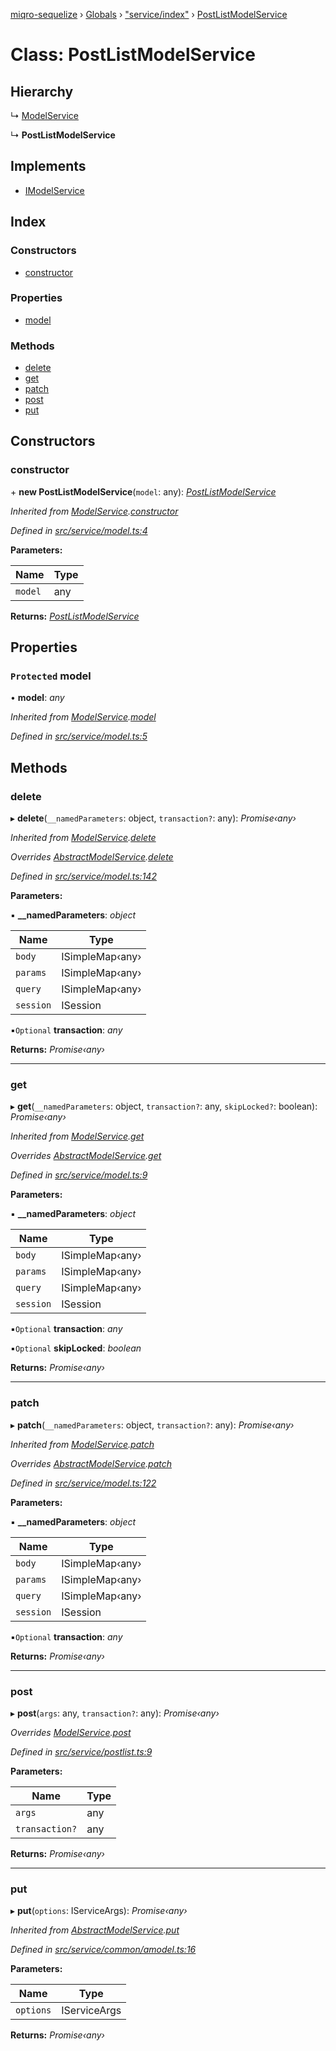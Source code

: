 [miqro-sequelize](../README.md) › [Globals](../globals.md) › ["service/index"](../modules/_service_index_.md) › [PostListModelService](_service_index_.postlistmodelservice.md)

# Class: PostListModelService

## Hierarchy

  ↳ [ModelService](_index_.modelservice.md)

  ↳ **PostListModelService**

## Implements

* [IModelService](../interfaces/_index_.imodelservice.md)

## Index

### Constructors

* [constructor](_service_index_.postlistmodelservice.md#constructor)

### Properties

* [model](_service_index_.postlistmodelservice.md#protected-model)

### Methods

* [delete](_service_index_.postlistmodelservice.md#delete)
* [get](_service_index_.postlistmodelservice.md#get)
* [patch](_service_index_.postlistmodelservice.md#patch)
* [post](_service_index_.postlistmodelservice.md#post)
* [put](_service_index_.postlistmodelservice.md#put)

## Constructors

###  constructor

\+ **new PostListModelService**(`model`: any): *[PostListModelService](_service_index_.postlistmodelservice.md)*

*Inherited from [ModelService](_index_.modelservice.md).[constructor](_index_.modelservice.md#constructor)*

*Defined in [src/service/model.ts:4](https://github.com/claukers/miqro-sequelize/blob/a92aa7e/src/service/model.ts#L4)*

**Parameters:**

Name | Type |
------ | ------ |
`model` | any |

**Returns:** *[PostListModelService](_service_index_.postlistmodelservice.md)*

## Properties

### `Protected` model

• **model**: *any*

*Inherited from [ModelService](_index_.modelservice.md).[model](_index_.modelservice.md#protected-model)*

*Defined in [src/service/model.ts:5](https://github.com/claukers/miqro-sequelize/blob/a92aa7e/src/service/model.ts#L5)*

## Methods

###  delete

▸ **delete**(`__namedParameters`: object, `transaction?`: any): *Promise‹any›*

*Inherited from [ModelService](_index_.modelservice.md).[delete](_index_.modelservice.md#delete)*

*Overrides [AbstractModelService](_index_.abstractmodelservice.md).[delete](_index_.abstractmodelservice.md#delete)*

*Defined in [src/service/model.ts:142](https://github.com/claukers/miqro-sequelize/blob/a92aa7e/src/service/model.ts#L142)*

**Parameters:**

▪ **__namedParameters**: *object*

Name | Type |
------ | ------ |
`body` | ISimpleMap‹any› |
`params` | ISimpleMap‹any› |
`query` | ISimpleMap‹any› |
`session` | ISession |

▪`Optional`  **transaction**: *any*

**Returns:** *Promise‹any›*

___

###  get

▸ **get**(`__namedParameters`: object, `transaction?`: any, `skipLocked?`: boolean): *Promise‹any›*

*Inherited from [ModelService](_index_.modelservice.md).[get](_index_.modelservice.md#get)*

*Overrides [AbstractModelService](_index_.abstractmodelservice.md).[get](_index_.abstractmodelservice.md#get)*

*Defined in [src/service/model.ts:9](https://github.com/claukers/miqro-sequelize/blob/a92aa7e/src/service/model.ts#L9)*

**Parameters:**

▪ **__namedParameters**: *object*

Name | Type |
------ | ------ |
`body` | ISimpleMap‹any› |
`params` | ISimpleMap‹any› |
`query` | ISimpleMap‹any› |
`session` | ISession |

▪`Optional`  **transaction**: *any*

▪`Optional`  **skipLocked**: *boolean*

**Returns:** *Promise‹any›*

___

###  patch

▸ **patch**(`__namedParameters`: object, `transaction?`: any): *Promise‹any›*

*Inherited from [ModelService](_index_.modelservice.md).[patch](_index_.modelservice.md#patch)*

*Overrides [AbstractModelService](_index_.abstractmodelservice.md).[patch](_index_.abstractmodelservice.md#patch)*

*Defined in [src/service/model.ts:122](https://github.com/claukers/miqro-sequelize/blob/a92aa7e/src/service/model.ts#L122)*

**Parameters:**

▪ **__namedParameters**: *object*

Name | Type |
------ | ------ |
`body` | ISimpleMap‹any› |
`params` | ISimpleMap‹any› |
`query` | ISimpleMap‹any› |
`session` | ISession |

▪`Optional`  **transaction**: *any*

**Returns:** *Promise‹any›*

___

###  post

▸ **post**(`args`: any, `transaction?`: any): *Promise‹any›*

*Overrides [ModelService](_index_.modelservice.md).[post](_index_.modelservice.md#post)*

*Defined in [src/service/postlist.ts:9](https://github.com/claukers/miqro-sequelize/blob/a92aa7e/src/service/postlist.ts#L9)*

**Parameters:**

Name | Type |
------ | ------ |
`args` | any |
`transaction?` | any |

**Returns:** *Promise‹any›*

___

###  put

▸ **put**(`options`: IServiceArgs): *Promise‹any›*

*Inherited from [AbstractModelService](_index_.abstractmodelservice.md).[put](_index_.abstractmodelservice.md#put)*

*Defined in [src/service/common/amodel.ts:16](https://github.com/claukers/miqro-sequelize/blob/a92aa7e/src/service/common/amodel.ts#L16)*

**Parameters:**

Name | Type |
------ | ------ |
`options` | IServiceArgs |

**Returns:** *Promise‹any›*
